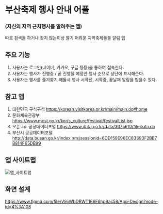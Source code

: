 # 부산축제 행사 안내 어플
### (자신의 지역 근처행사를 알려주는 앱)

따로 검색을 하거나 찾지 않는이상 알기 어려운 지역축제들을 알림 앱

## 주요 기능
1. 사용자는 로그인(네이버, 카카오, 구글 등등)을 통하여 접속한다.
2. 사용자는 행사가 진행중 / 곧 진행될 예정인 행사 순으로 상단에 표시해준다.
3. 사용자는 행사를 즐겨찾기 해둘시 행사 시작전, 시작중, 끝날때 알람을 받을수 있다.

## 참고 앱
1. 대한민국 구석구석 https://korean.visitkorea.or.kr/main/main.do#home
2. 문화체육관광부 https://www.mcst.go.kr/kor/s_culture/festival/festivalList.jsp
3. 오픈 api 공공데이터포털 https://www.data.go.kr/data/3075610/fileData.do
4. 부산시 공공데이터포털 http://data.busan.go.kr/index.nm;jsessionid=6DD159E96EC83393F2BE7B814F65DB99

## 앱 사이트맵
![앱_사이트맵](https://user-images.githubusercontent.com/54760301/158345166-da1d5823-4ace-4f81-91d1-00bb0de64862.JPG)

## 화면 설계
https://www.figma.com/file/V9jiWbDRWT1E9E6hp9ac58/App-Design?node-id=4%3A108
